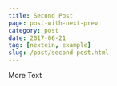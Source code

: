 ```yaml
---
title: Second Post
page: post-with-next-prev
category: post
date: 2017-06-21
tag: [nextein, example]
slug: /post/second-post.html
---
```


More Text